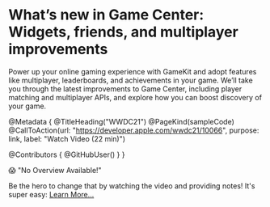 # What’s new in Game Center: Widgets, friends, and multiplayer improvements

Power up your online gaming experience with GameKit and adopt features like multiplayer, leaderboards, and achievements in your game. We’ll take you through the latest improvements to Game Center, including player matching and multiplayer APIs, and explore how you can boost discovery of your game.

@Metadata {
   @TitleHeading("WWDC21")
   @PageKind(sampleCode)
   @CallToAction(url: "https://developer.apple.com/wwdc21/10066", purpose: link, label: "Watch Video (22 min)")

   @Contributors {
      @GitHubUser(<replace this with your GitHub handle>)
   }
}

😱 "No Overview Available!"

Be the hero to change that by watching the video and providing notes! It's super easy:
 [Learn More…](https://wwdcnotes.github.io/WWDCNotes/documentation/wwdcnotes/contributing)
